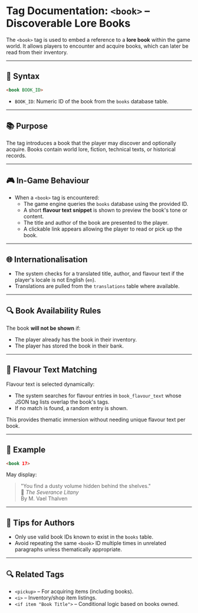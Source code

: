 # Tag Documentation: `<book>` – Discoverable Lore Books

The `<book>` tag is used to embed a reference to a **lore book** within the game world. It allows players to encounter and acquire books, which can later be read from their inventory.

---

## 🧩 Syntax

```html
<book BOOK_ID>
```

- `BOOK_ID`: Numeric ID of the book from the `books` database table.

---

## 📚 Purpose

The tag introduces a book that the player may discover and optionally acquire. Books contain world lore, fiction, technical texts, or historical records.

---

## 🎮 In-Game Behaviour

- When a `<book>` tag is encountered:
  - The game engine queries the `books` database using the provided ID.
  - A short **flavour text snippet** is shown to preview the book's tone or content.
  - The title and author of the book are presented to the player.
  - A clickable link appears allowing the player to read or pick up the book.

---

## 🌐 Internationalisation

- The system checks for a translated title, author, and flavour text if the player's locale is not English (`en`).
- Translations are pulled from the `translations` table where available.

---

## 🔍 Book Availability Rules

The book **will not be shown** if:

- The player already has the book in their inventory.
- The player has stored the book in their bank.

---

## 🧠 Flavour Text Matching

Flavour text is selected dynamically:

- The system searches for flavour entries in `book_flavour_text` whose JSON tag lists overlap the book's tags.
- If no match is found, a random entry is shown.

This provides thematic immersion without needing unique flavour text per book.

---

## 📘 Example

```html
<book 17>
```

May display:

> "You find a dusty volume hidden behind the shelves."  
> 📕 *The Severance Litany*  
> By M. Vael Thalven

---

## 📝 Tips for Authors

- Only use valid book IDs known to exist in the `books` table.
- Avoid repeating the same `<book>` ID multiple times in unrelated paragraphs unless thematically appropriate.

---

## 🔍 Related Tags

- `<pickup>` – For acquiring items (including books).
- `<i>` – Inventory/shop item listings.
- `<if item "Book Title">` – Conditional logic based on books owned.
